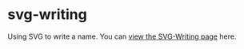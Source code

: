 # svg-writing

Using SVG to write a name. You can [view the SVG-Writing page](https://sgedye.github.io/svg-writing/) here.

